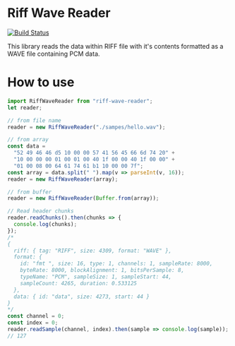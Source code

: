 # Riff Wave Reader

[![Build Status](https://travis-ci.org/lewismoten/riff-wave-reader.svg?branch=master)](https://travis-ci.org/lewismoten/riff-wave-reader)

This library reads the data within RIFF file with it's contents formatted as a WAVE file containing PCM data.

# How to use

```javascript
import RiffWaveReader from "riff-wave-reader";
let reader;

// from file name
reader = new RiffWaveReader("./sampes/hello.wav");

// from array
const data =
  "52 49 46 46 d5 10 00 00 57 41 56 45 66 6d 74 20" +
  "10 00 00 00 01 00 01 00 40 1f 00 00 40 1f 00 00" +
  "01 00 08 00 64 61 74 61 b1 10 00 00 7f";
const array = data.split(" ").map(v => parseInt(v, 16));
reader = new RiffWaveReader(array);

// from buffer
reader = new RiffWaveReader(Buffer.from(array));

// Read header chunks
reader.readChunks().then(chunks => {
  console.log(chunks);
});
/*
{
  riff: { tag: "RIFF", size: 4309, format: "WAVE" },
  format: {
    id: "fmt ", size: 16, type: 1, channels: 1, sampleRate: 8000,
    byteRate: 8000, blockAlignment: 1, bitsPerSample: 8,
    typeName: "PCM", sampleSize: 1, sampleStart: 44,
    sampleCount: 4265, duration: 0.533125
  },
  data: { id: "data", size: 4273, start: 44 }
}
*/
const channel = 0;
const index = 0;
reader.readSample(channel, index).then(sample => console.log(sample));
// 127
```
